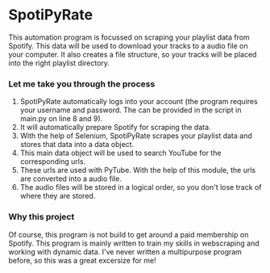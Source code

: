 # SpotiPyRate

This automation program is focussed on scraping your playlist data from Spotify. This data will be used to download your 
tracks to a audio file on your computer. It also creates a file structure, so your tracks will be placed into the right
playlist directory. 

### Let me take you through the process
1. SpotiPyRate automatically logs into your account (the program requires your username and password. The can be 
provided in the script in main.py on line 8 and 9).
2. It will automatically prepare Spotify for scraping the data.
3. With the help of Selenium, SpotiPyRate scrapes your playlist data and stores that data into a data object.
4. This main data object will be used to search YouTube for the corresponding urls.
5. These urls are used with PyTube. With the help of this module, the urls are converted into a audio file. 
6. The audio files will be stored in a logical order, so you don't lose track of where they are stored.

### Why this project
Of course, this program is not build to get around a paid membership on Spotify. This program is mainly written to train
my skills in webscraping and working with dynamic data. I've never written a multipurpose program before, so this was a 
great excersize for me!